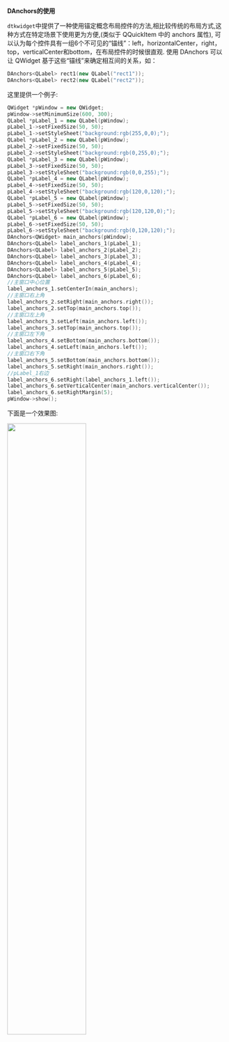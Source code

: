 

**DAnchors的使用**

`dtkwidget`中提供了一种使用锚定概念布局控件的方法,相比较传统的布局方式,这种方式在特定场景下使用更为方便,(类似于 QQuickItem 中的 anchors 属性), 可以认为每个控件具有一组6个不可见的“锚线”：left，horizontalCenter，right，top，verticalCenter和bottom，在布局控件的时候很直观. 使用 DAnchors 可以让 QWidget 基于这些“锚线”来确定相互间的关系，如：

```cpp
DAnchors<QLabel> rect1(new QLabel("rect1"));
DAnchors<QLabel> rect2(new QLabel("rect2"));
```

这里提供一个例子:

```cpp
QWidget *pWindow = new QWidget;
pWindow->setMinimumSize(600, 300);
QLabel *pLabel_1 = new QLabel(pWindow);
pLabel_1->setFixedSize(50, 50);
pLabel_1->setStyleSheet("background:rgb(255,0,0);");
QLabel *pLabel_2 = new QLabel(pWindow);
pLabel_2->setFixedSize(50, 50);
pLabel_2->setStyleSheet("background:rgb(0,255,0);");
QLabel *pLabel_3 = new QLabel(pWindow);
pLabel_3->setFixedSize(50, 50);
pLabel_3->setStyleSheet("background:rgb(0,0,255);");
QLabel *pLabel_4 = new QLabel(pWindow);
pLabel_4->setFixedSize(50, 50);
pLabel_4->setStyleSheet("background:rgb(120,0,120);");
QLabel *pLabel_5 = new QLabel(pWindow);
pLabel_5->setFixedSize(50, 50);
pLabel_5->setStyleSheet("background:rgb(120,120,0);");
QLabel *pLabel_6 = new QLabel(pWindow);
pLabel_6->setFixedSize(50, 50);
pLabel_6->setStyleSheet("background:rgb(0,120,120);");
DAnchors<QWidget> main_anchors(pWindow);
DAnchors<QLabel> label_anchors_1(pLabel_1);
DAnchors<QLabel> label_anchors_2(pLabel_2);
DAnchors<QLabel> label_anchors_3(pLabel_3);
DAnchors<QLabel> label_anchors_4(pLabel_4);
DAnchors<QLabel> label_anchors_5(pLabel_5);
DAnchors<QLabel> label_anchors_6(pLabel_6);
//主窗口中心位置
label_anchors_1.setCenterIn(main_anchors);
//主窗口右上角
label_anchors_2.setRight(main_anchors.right());
label_anchors_2.setTop(main_anchors.top());
//主窗口左上角
label_anchors_3.setLeft(main_anchors.left());
label_anchors_3.setTop(main_anchors.top());
//主窗口左下角
label_anchors_4.setBottom(main_anchors.bottom());
label_anchors_4.setLeft(main_anchors.left());
//主窗口右下角
label_anchors_5.setBottom(main_anchors.bottom());
label_anchors_5.setRight(main_anchors.right());
//pLabel_1右边
label_anchors_6.setRight(label_anchors_1.left());
label_anchors_6.setVerticalCenter(main_anchors.verticalCenter());
label_anchors_6.setRightMargin(5);
pWindow->show();
```

下面是一个效果图:

 <img src="https://cdn.jsdelivr.net/gh/xmuli/xmuliPic@pic/2020/20201210164228.png" width="60%"/>